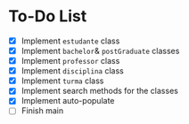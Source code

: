 # To-Do List

- [x] Implement `estudante` class
- [x] Implement `bachelor`& `postGraduate` classes
- [x] Implement `professor` class
- [x] Implement `disciplina` class
- [x] Implement `turma` class
- [x] Implement search methods for the classes
- [x] Implement auto-populate
- [ ] Finish main
